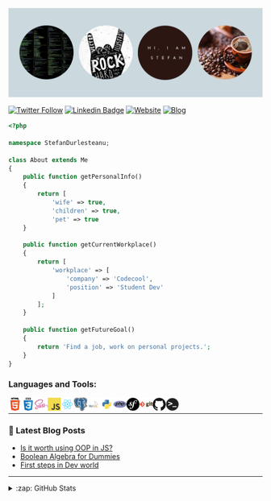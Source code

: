 ![](images/banner.png)


[![Twitter Follow](https://img.shields.io/twitter/follow/DrlStefan?color=1da1f2&logo=twitter&style=for-the-badge)](https://twitter.com/intent/follow?original_referer=https%3A%2F%2Fgithub.com%2FcodeSTACKr&screen_name=DrlStefan)        [![Linkedin Badge](https://img.shields.io/badge/-connect_with_me-gray?style=for-the-badge&logo=Linkedin&logoColor=0077B5&link=https://www.linkedin.com/in/stefan-d-837bb1193/)](https://www.linkedin.com/in/stefan-d-837bb1193/)       [![Website](https://img.shields.io/website?label=website&style=for-the-badge&url=https%3A%2F%2Fcodestackr.com)](https://stefandurlesteanu.rocks)         [![Blog](https://img.shields.io/website?label=blog&style=for-the-badge&url=https%3A%2F%2Fcodestackr.com)](https://dev.to/stefandurlesteanu)     


```php
<?php

namespace StefanDurlesteanu;

class About extends Me
{
    public function getPersonalInfo()
    {
        return [
            'wife' => true,
            'children' => true,
            'pet' => true
    }
    
    public function getCurrentWorkplace()
    {
        return [
            'workplace' => [
                'company' => 'Codecool',
                'position' => 'Student Dev'         
            ]
        ];
    }

    public function getFutureGoal()
    {
        return 'Find a job, work on personal projects.';
    }
}
```



### Languages and Tools:


<img align="left" alt="HTML5" width="26px" src="https://raw.githubusercontent.com/github/explore/80688e429a7d4ef2fca1e82350fe8e3517d3494d/topics/html/html.png" />
<img align="left" alt="CSS3" width="26px" src="https://raw.githubusercontent.com/github/explore/80688e429a7d4ef2fca1e82350fe8e3517d3494d/topics/css/css.png" />
<img align="left" alt="Sass" width="26px" src="https://raw.githubusercontent.com/github/explore/80688e429a7d4ef2fca1e82350fe8e3517d3494d/topics/sass/sass.png" />
<img align="left" alt="JavaScript" width="26px" src="https://raw.githubusercontent.com/github/explore/80688e429a7d4ef2fca1e82350fe8e3517d3494d/topics/javascript/javascript.png" />
<img align="left" alt="React" width="26px" src="https://raw.githubusercontent.com/github/explore/80688e429a7d4ef2fca1e82350fe8e3517d3494d/topics/react/react.png" />
<img align="left" alt="PostgreSQL" width="26px" src="https://raw.githubusercontent.com/github/explore/80688e429a7d4ef2fca1e82350fe8e3517d3494d/topics/postgresql/postgresql.png" />
<img align="left" alt="MySQL" width="26px" src="https://raw.githubusercontent.com/github/explore/80688e429a7d4ef2fca1e82350fe8e3517d3494d/topics/mysql/mysql.png" />
<img align="left" alt="Python" width="26px" src="https://raw.githubusercontent.com/github/explore/80688e429a7d4ef2fca1e82350fe8e3517d3494d/topics/python/python.png" />
<img align="left" alt="PHP" width="26px" src="https://raw.githubusercontent.com/github/explore/80688e429a7d4ef2fca1e82350fe8e3517d3494d/topics/php/php.png" />
<img align="left" alt="Symfony" width="26px" src="https://raw.githubusercontent.com/github/explore/80688e429a7d4ef2fca1e82350fe8e3517d3494d/topics/symfony/symfony.png" />
<img align="left" alt="Git" width="26px" src="https://raw.githubusercontent.com/github/explore/80688e429a7d4ef2fca1e82350fe8e3517d3494d/topics/git/git.png" />
<img align="left" alt="GitHub" width="26px" src="https://raw.githubusercontent.com/github/explore/78df643247d429f6cc873026c0622819ad797942/topics/github/github.png" />
<img align="left" alt="Terminal" width="26px" src="https://raw.githubusercontent.com/github/explore/80688e429a7d4ef2fca1e82350fe8e3517d3494d/topics/terminal/terminal.png" />


<br />


---

### 📕 Latest Blog Posts
<!-- BLOG-POST-LIST:START -->
- [Is it worth using OOP in JS?](https://dev.to/stefandurlesteanu/is-it-worth-using-oop-in-js-2ag7)
- [Boolean Algebra for Dummies](https://dev.to/stefandurlesteanu/boolean-algebra-for-dummies-nno)
- [First steps in Dev world](https://dev.to/stefandurlesteanu/first-steps-in-dev-world-64g)
<!-- BLOG-POST-LIST:END -->

---

<details>
  <summary>:zap: GitHub Stats</summary>

  <img align="left" alt="stefandurlesteanu's GitHub Stats" src="https://github-readme-stats.stefandurlesteanu.vercel.app/api?username=stefandurlesteanu&count_private=true&show_icons=true&hide_border=true" />

</details>



